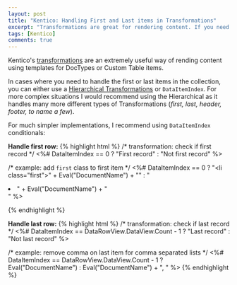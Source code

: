 ```yaml
---
layout: post
title: "Kentico: Handling First and Last items in Transformations"
excerpt: "Transformations are great for rendering content. If you need to handle the first or last item, use `DataItemIndex`"
tags: [Kentico]
comments: true
---
```


Kentico's [transformations](https://docs.kentico.com/display/K8/Writing+transformations) are an extremely useful way of rending content using templates for DocTypes or Custom Table items.

In cases where you need to handle the first or last items in the collection, you can either use a [Hierarchical Transformations](https://docs.kentico.com/display/K8/Using+hierarchical+transformations) or `DataItemIndex`. For more complex situations I would recommend using the Hierarchical as it handles many more different types of Transformations (*first, last, header, footer, to name a few*).

For much simpler implementations, I recommend using `DataItemIndex` conditionals:

**Handle first row:**
{% highlight html %}
/* transformation: check if first record */
<%# DataItemIndex == 0 ? "First record" : "Not first record" %>

/* example: add `first` class to first item */
<%# DataItemIndex == 0 ? "<li class=\"first\">" + Eval("DocumentName") + "</li>" : "<li>" + Eval("DocumentName") + "</li>" %>

{% endhighlight %}

**Handle last row:**
{% highlight html %}
/* transformation: check if last record */
<%# DataItemIndex == DataRowView.DataView.Count - 1 ? "Last record" : "Not last record" %>

/* example: remove comma on last item for comma separated lists */
<%# DataItemIndex == DataRowView.DataView.Count - 1 ? Eval("DocumentName") : Eval("DocumentName") + ", " %>
{% endhighlight %}
